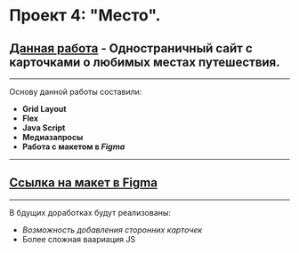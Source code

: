 # Проект 4: "Место". 
## [Данная работа](./index.html) - Одностраничный сайт с карточками о любимых местах путешествия.
___
Основу данной работы составили:
* **Grid Layout** 
* **Flex**
* **Java Script** 
* **Медиазапросы**
* **Работа с макетом в *Figma***
___
## [Ссылка на макет в Figma](https://www.figma.com/file/2cn9N9jSkmxD84oJik7xL7/JavaScript.-Sprint-4?node-id=0%3A1)
___
В бдущих доработках будут реализованы:
* *Возможность добавления сторонних карточек*
* Более сложная ваариация JS
